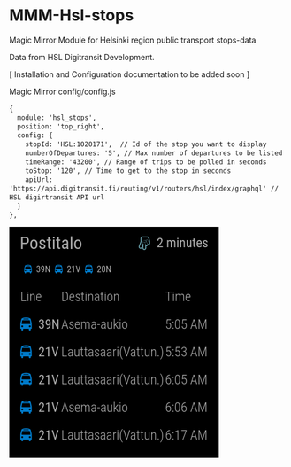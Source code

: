 # MMM-Hsl-stops
Magic Mirror Module for Helsinki region public transport stops-data

Data from HSL Digitransit Development.

[ Installation and Configuration documentation to be added soon ]

Magic Mirror config/config.js
```
{
  module: 'hsl_stops',
  position: 'top_right',
  config: {
    stopId: 'HSL:1020171',  // Id of the stop you want to display
    numberOfDepartures: '5', // Max number of departures to be listed
    timeRange: '43200', // Range of trips to be polled in seconds
    toStop: '120', // Time to get to the stop in seconds 
    apiUrl: 'https://api.digitransit.fi/routing/v1/routers/hsl/index/graphql' // HSL digirtransit API url
  }
},
```
![alt tag](https://raw.githubusercontent.com/0EQUALIZERO/MMM-Hsl-stops/master/images/screenshot.png)

